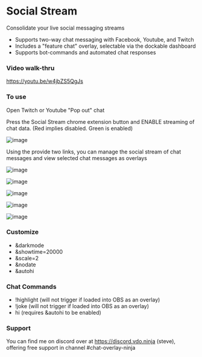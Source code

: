 # Social Stream
Consolidate your live social messaging streams

- Supports two-way chat messaging with Facebook, Youtube, and Twitch
- Includes a "feature chat" overlay, selectable via the dockable dashboard
- Supports bot-commands and automated chat responses

### Video walk-thru

https://youtu.be/w4jbZS5QgJs

### To use

Open Twitch or Youtube "Pop out" chat

Press the Social Stream chrome extension button and ENABLE streaming of chat data. (Red implies disabled. Green is enabled)

![image](https://user-images.githubusercontent.com/2575698/142856707-0a6bc4bd-51b4-4cd0-9fa3-ef5a1adfcbf7.png)

Using the provide two links, you can manage the social stream of chat messages and view selected chat messages as overlays

![image](https://user-images.githubusercontent.com/2575698/142855500-23475cac-0859-47e4-921f-96a1727339ee.png)

![image](https://user-images.githubusercontent.com/2575698/142855087-30d6de29-1b70-4324-9677-2acc887865ce.png)

![image](https://user-images.githubusercontent.com/2575698/142854951-fe1f34c9-0e24-495f-8bfe-a33ab69fa7cb.png)

![image](https://user-images.githubusercontent.com/2575698/142855585-45c11625-c01c-4cc0-bfe0-cde4aed5fc44.png)

![image](https://user-images.githubusercontent.com/2575698/142855680-74f6055d-7b79-4e9a-ae7d-909c7f677a24.png)

### Customize

- &darkmode
- &showtime=20000
- &scale=2
- &nodate
- &autohi


### Chat Commands

- !highlight  (will not trigger if loaded into OBS as an overlay)
- !joke  (will not trigger if loaded into OBS as an overlay)
- hi  (requires &autohi to be enabled)

### Support

You can find me on discord over at https://discord.vdo.ninja (steve), offering free support in channel #chat-overlay-ninja 
